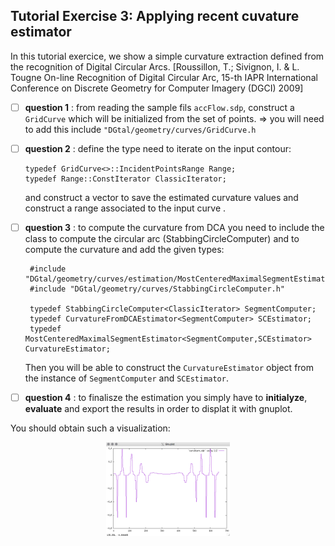 

## Tutorial Exercise 3: Applying recent cuvature estimator

In this tutorial exercice, we show a simple curvature extraction
defined from the recognition of Digital Circular Arcs.
[Roussillon, T.; Sivignon, I. & L. Tougne On-line Recognition of Digital Circular Arc, 15-th IAPR International Conference on Discrete Geometry for Computer Imagery (DGCI) 2009]



  - [ ] **question 1** : from reading the sample fils ```accFlow.sdp```, construct a ```GridCurve``` which will be initialized from the set of points.
     => you will need to add this include ```"DGtal/geometry/curves/GridCurve.h```

  - [ ] **question 2** : define the type need to iterate on the input contour:
     ```
     typedef GridCurve<>::IncidentPointsRange Range;
     typedef Range::ConstIterator ClassicIterator;
     ```
     and construct a vector to save the estimated curvature values and construct a range associated to the input curve .
     
  - [ ] **question 3** : to compute the curvature from DCA you need to include the class to compute the circular arc (StabbingCircleComputer)   and to compute the curvature and add the given types:
    ```
     #include "DGtal/geometry/curves/estimation/MostCenteredMaximalSegmentEstimator.h"
     #include "DGtal/geometry/curves/StabbingCircleComputer.h"

     typedef StabbingCircleComputer<ClassicIterator> SegmentComputer;
     typedef CurvatureFromDCAEstimator<SegmentComputer> SCEstimator;
     typedef MostCenteredMaximalSegmentEstimator<SegmentComputer,SCEstimator> CurvatureEstimator; 
     ```
     Then you will be able to construct the `CurvatureEstimator` object from the instance of `SegmentComputer` and `SCEstimator`.


   - [ ] **question 4** : to finalisze the estimation you simply have to **initialyze**, **evaluate** and export the results in order to displat it with gnuplot. 
  
  
  You should obtain such a visualization:

  <center>
  <a href="results/res.png"><img height=150 src="results/res.png"></a>
  </center>



